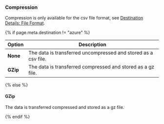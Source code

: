 ### Compression

Compression is only available for the csv file format, see [Destination Details: File Format](#file-format).

{% if page.meta.destination != "azure" %}

| Option | Description |
|--------|-------------|
| **None** | The data is transferred uncompressed and stored as a csv file. |
| **GZip** | The data is transferred compressed and stored as a gz file.  |

{% else %}

#### GZip
The data is transferred compressed and stored as a gz file. 

{% endif %}